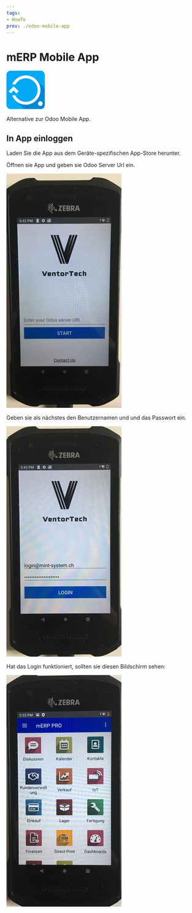 ```yaml
---
tags:
- HowTo
prev: ./odoo-mobile-app
---
```

# mERP Mobile App
![](assets/odoo_icon_merp.png)

Alternative zur Odoo Mobile App.

## In App einloggen

Laden Sie die App aus dem Geräte-spezifischen App-Store herunter.

Öffnen sie App und geben sie Odoo Server Url ein.

![](assets/mERP%20Mobile%20App%20Server.jpg)

Geben sie als nächstes den Benutzernamen und und das Passwort ein.

![](assets/mERP%20Mobile%20App%20Benutzer.jpg)

Hat das Login funktioniert, sollten sie diesen Bildschirm sehen:

![](assets/mERP%20Mobile%20App%20Startbildschirm.jpg)